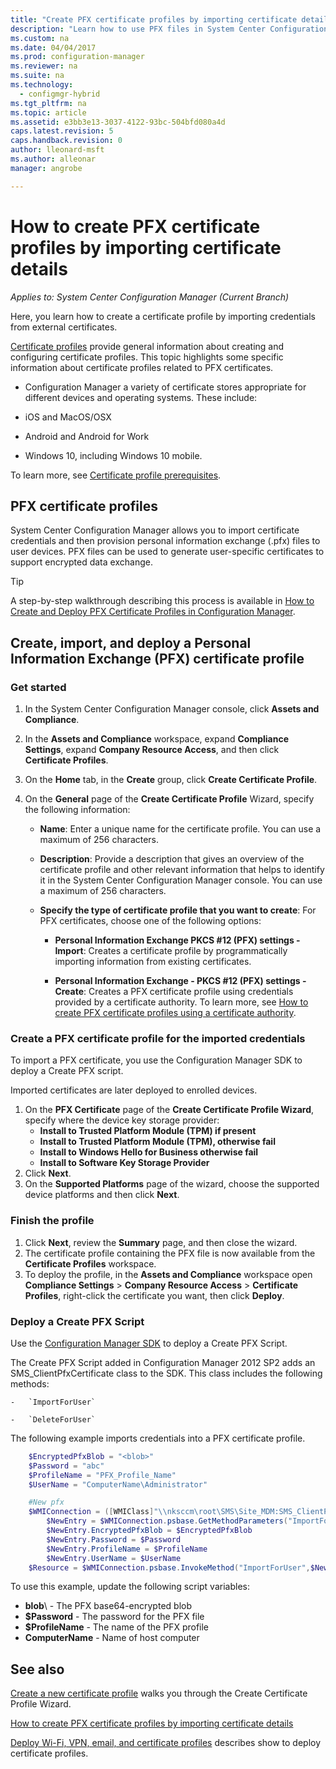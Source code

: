 ```yaml
---
title: "Create PFX certificate profiles by importing certificate details | Microsoft Docs"
description: "Learn how to use PFX files in System Center Configuration Manager to generate user-specific certificates that support encrypted data exchange."
ms.custom: na
ms.date: 04/04/2017
ms.prod: configuration-manager
ms.reviewer: na
ms.suite: na
ms.technology:
  - configmgr-hybrid
ms.tgt_pltfrm: na
ms.topic: article
ms.assetid: e3bb3e13-3037-4122-93bc-504bfd080a4d
caps.latest.revision: 5
caps.handback.revision: 0
author: lleonard-msft
ms.author: alleonar
manager: angrobe

---
```

# How to create PFX certificate profiles by importing certificate details

*Applies to: System Center Configuration Manager (Current Branch)*


Here, you learn how to create a certificate profile by importing credentials from external certificates.  

[Certificate profiles](../../protect/deploy-use/introduction-to-certificate-profiles.md) provide general information about creating and configuring certificate profiles. This topic highlights some specific information about certificate profiles related to PFX certificates.

-  Configuration Manager a variety of certificate stores appropriate for different devices and operating systems.  These include:

 -   iOS and MacOS/OSX
 -   Android and Android for Work
 -   Windows 10, including Windows 10 mobile.

To learn more, see [Certificate profile prerequisites](../../protect/plan-design/prerequisites-for-certificate-profiles.md).

## PFX certificate profiles
System Center Configuration Manager allows you to import certificate credentials and then provision personal information exchange (.pfx) files to user devices. PFX files can be used to generate user-specific certificates to support encrypted data exchange.

> [!TIP]  
>  A step-by-step walkthrough describing this process is available in [How to Create and Deploy PFX Certificate Profiles in Configuration Manager](http://blogs.technet.com/b/karanrustagi/archive/2015/09/01/how-to-create-and-deploy-pfx-certificate-profiles-in-configuration-manager.aspx).  

## Create, import, and deploy a Personal Information Exchange (PFX) certificate profile  

### Get started

1.  In the System Center Configuration Manager console, click **Assets and Compliance**.  
2.  In the **Assets and Compliance** workspace, expand **Compliance Settings**, expand **Company Resource Access**, and then click **Certificate Profiles**.  

3.  On the **Home** tab, in the **Create** group, click **Create Certificate Profile**.

4.  On the **General** page of the **Create Certificate Profile** Wizard, specify the following information:  

    -   **Name**: Enter a unique name for the certificate profile. You can use a maximum of 256 characters.  

    -   **Description**: Provide a description that gives an overview of the certificate profile and other relevant information that helps to identify it in the System Center Configuration Manager console. You can use a maximum of 256 characters.  

    -   **Specify the type of certificate profile that you want to create**: For PFX certificates, choose one of the following options:  

        -   **Personal Information Exchange PKCS #12 (PFX) settings - Import**: Creates a certificate profile by programmatically importing information from existing certificates.  

        -   **Personal Information Exchange - PKCS #12 (PFX) settings - Create**: Creates a PFX certificate profile using credentials provided by a certificate authority.  To learn more, see [How to create PFX certificate profiles using a certificate authority](../../mdm/deploy-use/create-pfx-certificate-profiles.md).


### Create a PFX certificate profile for the imported credentials

To import a PFX certificate, you use the Configuration Manager SDK to deploy a Create PFX script. 

Imported certificates are later deployed to enrolled devices.

1. On the **PFX Certificate** page of the **Create Certificate Profile Wizard**, specify where the device key storage provider:
	- 	**Install to Trusted Platform Module (TPM) if present**  
    -   **Install to Trusted Platform Module (TPM), otherwise fail** 
    -   **Install to Windows Hello for Business otherwise fail** 
    -   **Install to Software Key Storage Provider** 
2. Click **Next**. 
3. On the **Supported Platforms** page of the wizard, choose the supported device platforms and then click **Next**.

### Finish the profile

1.  Click **Next**, review the **Summary** page, and then close the wizard.  
2.  The certificate profile containing the PFX file is now available from the **Certificate Profiles** workspace. 
3.  To deploy the profile, in the **Assets and Compliance** workspace open **Compliance Settings** > **Company Resource Access** > **Certificate Profiles**, right-click the certificate you want, then click **Deploy**. 

### Deploy a Create PFX Script

Use the [Configuration Manager SDK](http://go.microsoft.com/fwlink/?LinkId=613525) to deploy a Create PFX Script. 

The Create PFX Script added in Configuration Manager 2012 SP2 adds an SMS_ClientPfxCertificate class to the SDK. This class includes the following methods:  

    -   `ImportForUser`  

    -   `DeleteForUser`  

The following example imports credentials into a PFX certificate profile.

``` powershell
    $EncryptedPfxBlob = "<blob>"  
    $Password = "abc"  
    $ProfileName = "PFX_Profile_Name"  
    $UserName = "ComputerName\Administrator"  

    #New pfx  
    $WMIConnection = ([WMIClass]"\\nksccm\root\SMS\Site_MDM:SMS_ClientPfxCertificate")  
        $NewEntry = $WMIConnection.psbase.GetMethodParameters("ImportForUser")  
        $NewEntry.EncryptedPfxBlob = $EncryptedPfxBlob  
        $NewEntry.Password = $Password  
        $NewEntry.ProfileName = $ProfileName  
        $NewEntry.UserName = $UserName  
    $Resource = $WMIConnection.psbase.InvokeMethod("ImportForUser",$NewEntry,$null)  
```  

To use this example, update the following script variables:  

   -   **blob**\ - The PFX base64-encrypted blob  
   -   **$Password** - The password for the PFX file  
   -   **$ProfileName** - The name of the PFX profile  
   -   **ComputerName** - Name of host computer   

## See also
[Create a new certificate profile](../../protect/deploy-use/create-certificate-profiles.md#create-a-new-certificate-profile) walks you through the Create Certificate Profile Wizard.

[How to create PFX certificate profiles by importing certificate details](../../mdm/deploy-use/create-pfx-certificate-profiles.md)

[Deploy Wi-Fi, VPN, email, and certificate profiles](../../protect/deploy-use/deploy-wifi-vpn-email-cert-profiles.md) describes show to deploy certificate profiles.